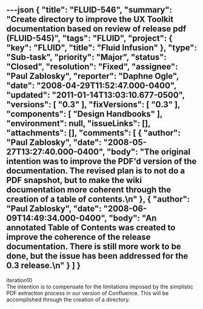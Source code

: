---json
{
  "title": "FLUID-546",
  "summary": "Create directory to improve the UX Toolkit documentation based on review of release pdf (FLUID-545)",
  "tags": "FLUID",
  "project": {
    "key": "FLUID",
    "title": "Fluid Infusion"
  },
  "type": "Sub-task",
  "priority": "Major",
  "status": "Closed",
  "resolution": "Fixed",
  "assignee": "Paul Zablosky",
  "reporter": "Daphne Ogle",
  "date": "2008-04-29T11:52:47.000-0400",
  "updated": "2011-01-14T13:03:10.677-0500",
  "versions": [
    "0.3"
  ],
  "fixVersions": [
    "0.3"
  ],
  "components": [
    "Design Handbooks"
  ],
  "environment": null,
  "issueLinks": [],
  "attachments": [],
  "comments": [
    {
      "author": "Paul Zablosky",
      "date": "2008-05-27T13:27:40.000-0400",
      "body": "The original intention was to improve the PDF'd version of the documentation.  The revised plan is to not do a PDF snapshot, but to make the wiki documentation more coherent through the creation of a table of contents.\n"
    },
    {
      "author": "Paul Zablosky",
      "date": "2008-06-09T14:49:34.000-0400",
      "body": "An annotated Table of Contents was created to improve the coherence of the release documentation. There is still more work to be done, but the issue has been addressed for the 0.3 release.\n"
    }
  ]
}
---
iteration10\
The intention is to compensate for the limitations imposed by the simplistic PDF extraction process in our version of Confluence. This will be accomplished through the creation of a directory.

        